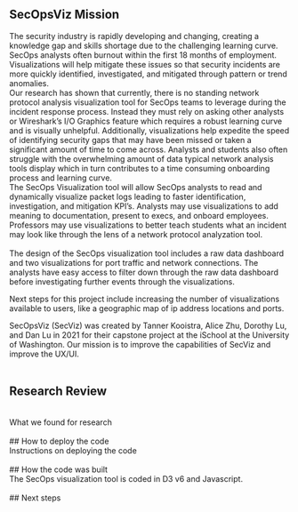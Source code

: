 ## SecOpsViz Mission 
The security industry is rapidly developing and changing, creating a knowledge gap and skills shortage due to the challenging learning curve. SecOps analysts often burnout within the first 18 months of employment. Visualizations will help mitigate these issues so that security incidents are more quickly identified, investigated, and mitigated through pattern or trend anomalies.
<br>
Our research has shown that currently, there is no standing network protocol analysis visualization tool for SecOps teams to leverage during the incident response process. Instead they must rely on asking other analysts or Wireshark’s I/O Graphics feature which requires a robust learning curve and is visually unhelpful. Additionally, visualizations help expedite the speed of identifying security gaps that may have been missed or taken a significant amount of time to come across. Analysts and students also often struggle with the overwhelming amount of data typical network analysis tools display which in turn contributes to a time consuming onboarding process and learning curve.
<br>
The SecOps Visualization tool will allow SecOps analysts to read and dynamically visualize packet logs leading to faster identification, investigation, and mitigation KPI’s. Analysts may use visualizations to add meaning to documentation, present to execs, and onboard employees. Professors may use visualizations to better teach students what an incident may look like through the lens of a network protocol analyzation tool.  
<br>
The design of the SecOps visualization tool includes a raw data dashboard and two visualizations for port traffic and network connections. The analysts have easy access to filter down through the raw data dashboard before investigating further events through the visualizations.

Next steps for this project include increasing the number of visualizations available to users, like a geographic map of ip address locations and ports. 

SecOpsViz (SecViz) was created by Tanner Kooistra, Alice Zhu, Dorothy Lu, and Dan Lu in 2021 for their capstone project at the iSchool at the University of Washington. Our mission is to improve the capabilities of SecViz and improve the UX/UI.
<br>
<br>
## Research Review

  <br>
  What we found for research
  <br><br>
## How to deploy the code

  <br>
  Instructions on deploying the code
  <br><br>
## How the code was built

  <br>
  The SecOps visualization tool is coded in D3 v6 and Javascript.
  <br><br>
## Next steps

